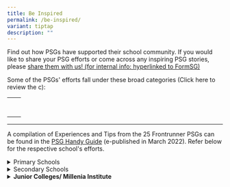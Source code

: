 ```yaml
---
title: Be Inspired
permalink: /be-inspired/
variant: tiptap
description: ""
---
```

<p>Find out how PSGs have supported their school community. If you would
like to share your PSG efforts or come across any inspiring PSG stories,
please <u>share them with us! (for internal info: hyperlinked to FormSG)</u>
</p>
<p>Some of the PSGs' efforts fall under these broad categories (Click here
to review the c):</p>
<table style="minWidth: 50px">
<colgroup>
<col>
<col>
</colgroup>
<tbody>
<tr>
<td rowspan="1" colspan="1">
<p></p>
</td>
<td rowspan="1" colspan="1">
<p></p>
</td>
</tr>
<tr>
<td rowspan="1" colspan="1">
<p></p>
</td>
<td rowspan="1" colspan="1">
<p></p>
</td>
</tr>
</tbody>
</table>
<hr>
<p>A compilation of Experiences and Tips from the 25 Frontrunner PSGs can
be found in the <a href="https://drive.google.com/file/d/16XA47OJ77KPXLvDpA1xMfB3hX2e_YCq8/view" rel="noopener nofollow" target="_blank">PSG Handy Guide</a> (e-published
in March 2022). Refer below for the respective school's efforts.</p>
<div data-type="detailGroup" class="isomer-accordion-group isomer-accordion isomer-accordion-white">
<details class="isomer-details">
<summary>Primary Schools</summary>
<div data-type="detailsContent" class="isomer-details-content">
<ul data-tight="true" class="tight">
<li>
<p>Ai Tong School - <a href="https://docs.google.com/presentation/d/1LrmoqdSd33sKR-a4x_SnXYYjE0B_EJyAgXY14WzUYko/present?slide=id.g11e997a432f_2_59" rel="noopener nofollow" target="_blank">Organising workshops for parents</a>
</p>
</li>
<li>
<p>Catholic High School (Primary) - <a href="https://docs.google.com/presentation/d/1vrXa-hVG2eS1oGnJ_6q2jkqTmBXeicwq8CwTLitGQCc/present?slide=id.g11e997a432f_2_59" rel="noopener nofollow" target="_blank">Building a positive kampung</a>
</p>
</li>
<li>
<p>CHIJ (Katong) Primary - <a href="https://docs.google.com/presentation/d/1F1S0iM_O09dtqv7bwcwQzkRqmuNlFeVN9OLEJuxmWCg/present?slide=id.g11e997a432f_2_59" rel="noopener nofollow" target="_blank">Providing timely support to parents</a>
</p>
</li>
<li>
<p>CHIJ St. Nicholas Girls School (Primary) - <a href="https://docs.google.com/presentation/d/1FnH-FL7TM00BJN1akzC9K30AWZkXOLIx3P4DL5ddCqo/present?slide=id.g11e997a432f_2_59" rel="noopener nofollow" target="_blank">Promoting parent-child bonding</a>
</p>
</li>
<li>
<p>Chongfu School - <a href="https://docs.google.com/presentation/d/1BoZZIvXKEnyRG5WGD64oPOFW-Ao7Gl7zbfDmXASdan4/present?slide=id.g11e997a432f_2_59" rel="noopener nofollow" target="_blank">Involving parents in school activities</a>
</p>
</li>
<li>
<p>Fengshan Primary School - <a href="https://docs.google.com/presentation/d/1BAQzV-F2WX7nCmEiXhOoWJITIpgxdk2t7QW2i3kC8Zs/present?slide=id.g11e997a432f_2_59" rel="noopener nofollow" target="_blank">Focusing on the students</a>
</p>
</li>
<li>
<p>Fuhua Primary School - <a href="https://docs.google.com/presentation/d/1CovKbd6OVigk2QNdlU4DcBUffh6wG20y7fERijPcevg/present?slide=id.g11e997a432f_2_59" rel="noopener nofollow" target="_blank">Fostering open and regular communication</a>
</p>
</li>
<li>
<p>Jing Shan Primary School - <a href="https://docs.google.com/presentation/d/1I_yzawCOTzBMqC2WWlCFTkkMcV9nQOwxGp3pnx-78kQ/present?slide=id.g11e997a432f_2_59" rel="noopener nofollow" target="_blank">Reinforcing what is practised in school</a>
</p>
</li>
<li>
<p>Maris Stella High School (Primary) - <a href="https://docs.google.com/presentation/d/1IXIG0aJNMEts8UPOlzamryqR1y627xATidJtvLJ6wcg/present" rel="noopener nofollow" target="_blank">Connecting with parents</a>
</p>
</li>
<li>
<p>Kong Hwa School - <a href="https://docs.google.com/presentation/d/1haKvr1owIBibIJR9Ml6ARcyjFKEj1Y5oKL_18WywdVk/present?slide=id.g11e997a432f_2_59" rel="noopener nofollow" target="_blank">Building a peer support system</a>
</p>
</li>
<li>
<p>Palm View Primary School - <a href="https://docs.google.com/presentation/d/1lBlJkGCm6tpavmavd8_lPRZoZVlPBiGCE25LUfdvwcA/present?slide=id.g11e997a432f_2_59" rel="noopener nofollow" target="_blank">Supporting parents in their journey</a>
</p>
</li>
<li>
<p>Rulang Primary School - <a href="https://docs.google.com/presentation/d/19ILxBTmumBl-7THacC0nuRR7AnKHcx44Ipnnbub6R-k/present?slide=id.g11e997a432f_2_71" rel="noopener nofollow" target="_blank">Facilitating effective conversations</a>
</p>
</li>
<li>
<p>Shuqun Primary School - <a href="https://docs.google.com/presentation/d/1E5DQeeshF2j1f5BSmg1_B_K1gBhED8HXBvYtxyUw7nQ/present" rel="noopener nofollow" target="_blank">Strengthening parent engagement</a>
</p>
</li>
<li>
<p>Tao Nan School - <a href="https://docs.google.com/presentation/d/14Guq0jF987HjZpmRD_tSBc1a6gFKeJFx2Is2st-VKn0/present?slide=id.g11e997a432f_2_59" rel="noopener nofollow" target="_blank">Customising support to parents</a>
</p>
</li>
<li>
<p>Yew Tee Primary School - <a href="https://docs.google.com/presentation/d/17EQKC4Co2rFxvWHGCVefLcKXA0J2hF_w6P-K05l6qhU/present?slide=id.g11e997a432f_2_59" rel="noopener nofollow" target="_blank">Building parents' knowledge</a>
</p>
</li>
</ul>
</div>
</details>
</div>
<div data-type="detailGroup" class="isomer-accordion-group isomer-accordion isomer-accordion-white">
<details class="isomer-details">
<summary>Secondary Schools</summary>
<div data-type="detailsContent" class="isomer-details-content">
<ul data-tight="true" class="tight">
<li>
<p>Admiralty Secondary School - <a href="https://docs.google.com/presentation/d/18IVlayhNLC_qxFAytg0H28udCF6JQSbDO_n1w-hPVRA/present?slide=id.g11e997a432f_2_59" rel="noopener nofollow" target="_blank">Creating a safe space for meaningful learning</a>
</p>
</li>
<li>
<p>Bowen Secondary School - <a href="https://docs.google.com/presentation/d/130NlVd21HFfmxLIVYVyeKdCeapmfMcJjRNxIIT9Hj5k/present?slide=id.g11e997a432f_2_59" rel="noopener nofollow" target="_blank">Raising awareness of mental well-being</a>
</p>
</li>
</ul>
<ul data-tight="true" class="tight">
<li>
<p>Catholic High School (Secondary) - <a href="https://docs.google.com/presentation/d/1vrXa-hVG2eS1oGnJ_6q2jkqTmBXeicwq8CwTLitGQCc/present?slide=id.g11e997a432f_2_59" rel="noopener nofollow" target="_blank">Building a positive kampung</a>
</p>
</li>
<li>
<p>CHIJ St. Nicholas Girls School (Secondary) - <a href="https://docs.google.com/presentation/d/1FnH-FL7TM00BJN1akzC9K30AWZkXOLIx3P4DL5ddCqo/present?slide=id.g11e997a432f_2_59" rel="noopener nofollow" target="_blank">Promoting parent-child bonding</a>
</p>
</li>
<li>
<p>Crest Secondary School - <a href="https://docs.google.com/presentation/d/15rzUOoM43fKZuYd0wEDFv_3cAA_xPIxn1lnrg_M5niI/present?slide=id.g11e997a432f_2_59" rel="noopener nofollow" target="_blank">Equipping parents to support their children</a>
</p>
</li>
<li>
<p>Jurong Secondary School - <a href="https://docs.google.com/presentation/d/1kzmkvB_unDmxjqZ5ThD12rejjTZVdM1p7smhG1EluUQ/present?slide=id.g11e997a432f_2_59" rel="noopener nofollow" target="_blank">Forming a close-knitted community</a>
</p>
</li>
<li>
<p>Maris Stella High School (Secondary) - <a href="https://docs.google.com/presentation/d/1IXIG0aJNMEts8UPOlzamryqR1y627xATidJtvLJ6wcg/present" rel="noopener nofollow" target="_blank">Connecting with parents</a>
</p>
</li>
<li>
<p>Ngee Ann Secondary School - <a href="https://docs.google.com/presentation/d/1XE8HPuVzuv49h_TzyQU1hAZYGMh3IH7mlAkyNqP4gQ4/present" rel="noopener nofollow" target="_blank">Organising different activities for various parents</a>
</p>
</li>
<li>
<p>Presbyterian High School - <a href="https://docs.google.com/presentation/d/1iwAByX-sQ-PAUgMlmhXsB9_kG15eTuiV8A08oBimzuE/present?slide=id.g11e997a432f_2_59" rel="noopener nofollow" target="_blank">Building a circle of support</a>
</p>
</li>
<li>
<p>School of the Arts - <a href="https://docs.google.com/presentation/d/1XYlDTywae7TJPyX-Hpive3m79ckiU1h2DXPMnPM6SSk/present?slide=id.g11e997a432f_2_59" rel="noopener nofollow" target="_blank">Planning parent-child bonding activities</a>
</p>
</li>
<li>
<p>Temasek Secondary School - <a href="https://docs.google.com/presentation/d/1yABrWFsmKSuGpJI1l0n2KUjNElIWoMvkngemovc4NHM/present?slide=id.g11e997a432f_2_59" rel="noopener nofollow" target="_blank">Reducing stigma of mental well-being</a>
</p>
</li>
<li>
<p>Yuan Ching Secondary School - <a href="https://docs.google.com/presentation/d/1kUP7AGU9PzhDk4Rfl6CRNUP26NGPJjrbgTkdkFXUiHw/present?slide=id.g11e997a432f_2_59" rel="noopener nofollow" target="_blank">Establishing a buddy system for stakeholders</a>
</p>
</li>
</ul>
</div>
</details>
</div>
<div data-type="detailGroup" class="isomer-accordion-group isomer-accordion isomer-accordion-white">
<details class="isomer-details">
<summary><strong>Junior Colleges/ Millenia Institute</strong>
</summary>
<div data-type="detailsContent" class="isomer-details-content">
<ul data-tight="true" class="tight">
<li>
<p>Victoria Junior College - <a href="https://docs.google.com/presentation/d/1PKvakjeIbI7cD1KQ4oBzUQqDM-GdBAytNurExFvfTF0/present?slide=id.g11e997a432f_2_59" rel="noopener nofollow" target="_blank">Working with parents and alumni</a>
</p>
</li>
</ul>
</div>
</details>
</div>
<p></p>
